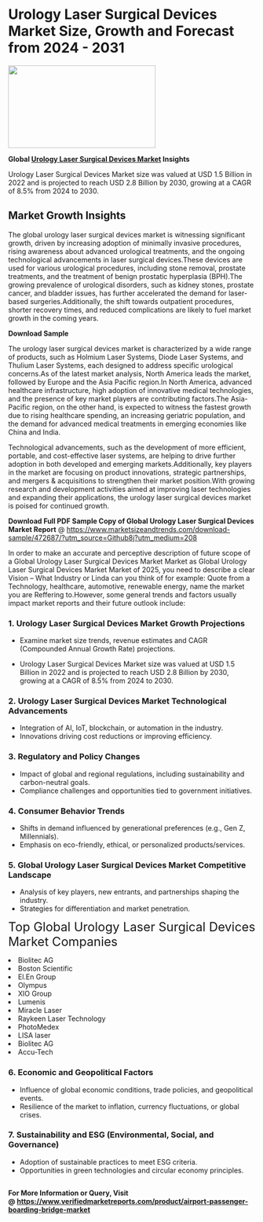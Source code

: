 <H1>Urology Laser Surgical Devices Market Size, Growth and Forecast from 2024 - 2031</H1><img class="aligncenter size-medium wp-image-584254" src="https://thirdeyenews.in/wp-content/uploads/2024/09/Global-Market-Research-300x168.jpeg" alt="" width="300" height="168" /><p><strong>Global&nbsp;<a href="https://www.marketsizeandtrends.com/download-sample/472687/?utm_source=Github8j?utm_medium=208">Urology Laser Surgical Devices Market</a> Insights</strong></p><p>Urology Laser Surgical Devices Market size was valued at USD 1.5 Billion in 2022 and is projected to reach USD 2.8 Billion by 2030, growing at a CAGR of 8.5% from 2024 to 2030.</p><p><h2>Market Growth Insights</h2> <p>The global urology laser surgical devices market is witnessing significant growth, driven by increasing adoption of minimally invasive procedures, rising awareness about advanced urological treatments, and the ongoing technological advancements in laser surgical devices.These devices are used for various urological procedures, including stone removal, prostate treatments, and the treatment of benign prostatic hyperplasia (BPH).The growing prevalence of urological disorders, such as kidney stones, prostate cancer, and bladder issues, has further accelerated the demand for laser-based surgeries.Additionally, the shift towards outpatient procedures, shorter recovery times, and reduced complications are likely to fuel market growth in the coming years.</p> <p><strong>Download Sample</strong></p> <p>The urology laser surgical devices market is characterized by a wide range of products, such as Holmium Laser Systems, Diode Laser Systems, and Thulium Laser Systems, each designed to address specific urological concerns.As of the latest market analysis, North America leads the market, followed by Europe and the Asia Pacific region.In North America, advanced healthcare infrastructure, high adoption of innovative medical technologies, and the presence of key market players are contributing factors.The Asia-Pacific region, on the other hand, is expected to witness the fastest growth due to rising healthcare spending, an increasing geriatric population, and the demand for advanced medical treatments in emerging economies like China and India.<p>Technological advancements, such as the development of more efficient, portable, and cost-effective laser systems, are helping to drive further adoption in both developed and emerging markets.Additionally, key players in the market are focusing on product innovations, strategic partnerships, and mergers & acquisitions to strengthen their market position.With growing research and development activities aimed at improving laser technologies and expanding their applications, the urology laser surgical devices market is poised for continued growth.</p> <p><span class=""><strong>Download Full PDF Sample Copy of Global Urology Laser Surgical Devices Market Report</strong> @ <a href="https://www.marketsizeandtrends.com/download-sample/472687/?utm_source=Github8j?utm_medium=208" target="_blank">https://www.marketsizeandtrends.com/download-sample/472687/?utm_source=Github8j?utm_medium=208</a></span></p><p>In order to make an accurate and perceptive description of future scope of a Global&nbsp;Urology Laser Surgical Devices Market Market as Global&nbsp;Urology Laser Surgical Devices Market Market of 2025, you need to describe a clear Vision &ndash; What Industry or Linda can you think of for example: Quote from a Technology, healthcare, automotive, renewable energy, name the market you are Reffering to.However, some general trends and factors usually impact market reports and their future outlook include:</p><h3>1.&nbsp;<strong>Urology Laser Surgical Devices Market Growth Projections</strong></h3><ul><li>Examine market size trends, revenue estimates and CAGR (Compounded Annual Growth Rate) projections.</li><li><p>Urology Laser Surgical Devices Market size was valued at USD 1.5 Billion in 2022 and is projected to reach USD 2.8 Billion by 2030, growing at a CAGR of 8.5% from 2024 to 2030.</p></li></ul><h3>2.&nbsp;<strong>Urology Laser Surgical Devices Market Technological Advancements</strong></h3><ul><li>Integration of AI, IoT, blockchain, or automation in the industry.</li><li>Innovations driving cost reductions or improving efficiency.</li></ul><h3>3.&nbsp;<strong>Regulatory and Policy Changes</strong></h3><ul><li>Impact of global and regional regulations, including sustainability and carbon-neutral goals.</li><li>Compliance challenges and opportunities tied to government initiatives.</li></ul><h3>4.&nbsp;<strong>Consumer Behavior Trends</strong></h3><ul><li>Shifts in demand influenced by generational preferences (e.g., Gen Z, Millennials).</li><li>Emphasis on eco-friendly, ethical, or personalized products/services.</li></ul><h3>5.&nbsp;<strong>Global Urology Laser Surgical Devices Market Competitive Landscape</strong></h3><ul><li>Analysis of key players, new entrants, and partnerships shaping the industry.</li><li>Strategies for differentiation and market penetration.</li></ul><p data-pm-slice="1 1 []"><span style="color: inherit; font-family: inherit; font-size: 25px;">Top Global Urology Laser Surgical Devices Market Companies</span></p><div class="" data-test-id=""><p><li>Biolitec AG</li><li> Boston Scientific</li><li> El.En Group</li><li> Olympus</li><li> XIO Group</li><li> Lumenis</li><li> Miracle Laser</li><li> Raykeen Laser Technology</li><li> PhotoMedex</li><li> LISA laser</li><li> Biolitec AG</li><li> Accu-Tech</li></p></div><h3>6.&nbsp;<strong>Economic and Geopolitical Factors</strong></h3><ul><li>Influence of global economic conditions, trade policies, and geopolitical events.</li><li>Resilience of the market to inflation, currency fluctuations, or global crises.</li></ul><h3>7.&nbsp;<strong>Sustainability and ESG (Environmental, Social, and Governance)</strong></h3><ul><li>Adoption of sustainable practices to meet ESG criteria.</li><li>Opportunities in green technologies and circular economy principles.</li></ul><h2><strong style="font-size: 14px;">For More Information or Query, Visit @&nbsp;</strong><a style="background-color: #ffffff; font-size: 14px;" href="https://www.marketsizeandtrends.com/report/urology-laser-surgical-devices-market/" target="_blank">https://www.verifiedmarketreports.com/product/airport-passenger-boarding-bridge-market</a></h2>
